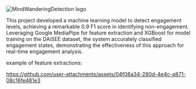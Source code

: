 ![MindWanderingDetection logo](https://github.com/user-attachments/assets/edf52519-f136-4023-8941-dd131be02576)


This project developed a machine learning model to detect engagement levels, achieving a remarkable 0.9 F1 score in identifying non-engagement. Leveraging Google MediaPipe for feature extraction and XGBoost for model training on the DAiSEE dataset, the system accurately classified engagement states, demonstrating the effectiveness of this approach for real-time engagement analysis.

example of feature extractions:


https://github.com/user-attachments/assets/04f08a34-280d-4e4c-a871-08c16fe481e3


